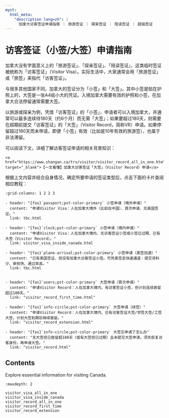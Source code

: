 ```yaml
---
myst:
  html_meta:
    "description lang=zh": |
      加拿大访客签证申请指南 ｜ 旅游签证 ｜ 探亲签证 ｜ 陪读签证 ｜ 超级签证
---
```


# 访客签证（小签/大签）申请指南

加拿大没有字面意义上的「旅游签证」、「探亲签证」、「陪读签证」，这类临时签证被统称为「访客签证」（Visitor Visa）。实际生活中，大家通常会用「旅游签证」或「旅签」来指代「访客签证」。

与很多其他国家不同，加拿大的签证分为「小签」和「大签」。其中小签是贴在护照上的，大签是一张A4纸小大的凭证。入境加拿大需要有效的护照和小签，在加拿大合法停留通常需要大签。

以旅游或探亲为例，凭借「访客签证」的「小签」，申请者可以入境加拿大，并通常可以最多连续待180天（约6个月）而无需「大签」；如果要超过180天，则需要在超期前提交「访客签证」的「大签」（Visitor Record，简称VR）申请。如果停留超过180天而未申请，即便「小签」有效（比如是10年有效的旅游签），也属于非法滞留。

可以阅读下文，详细了解访客签证申请的相关背景知识：

```{admonition} 「上岸加拿大」独家内容
<a href="https://www.shangan.ca/trv/visitor/visitor_record_all_in_one.html" target="_blank">【一文看懂】加拿大访客签证「大签」（Visitor Record）申请</a>
```

根据上文内容并结合自身情况，确定所要申请的签证类型后，点击下面的卡片查阅相应教程：

```{gallery-grid}
:grid-columns: 1 2 2 3

- header: "{fas}`passport;pst-color-primary` 小签申请（境外申请）"
  content: "申请Visitor Visa：人在加拿大境外（比如在中国）、首次申请、无美国签证。"
  link: tbc.html

- header: "{fas}`clock;pst-color-primary` 小签申请（境内申请）"
  content: "申请Visitor Visa：人在加拿大境内、无访客签证小签或小签已过期、已有大签（Visitor Record）。"
  link: visitor_visa_inside_canada.html

- header: "{fas}`plane-arrival;pst-color-primary` 小签申请（美签加速）"
  content: "已有美国签证、但没有加拿大访客签证小签。可凭美签走快速通道：提交资料少、审核快、通过率高。"
  link: tbc.html


- header: "{fas}`users;pst-color-primary` 大签申请（首次申请）"
  content: "申请Visitor Record：人在加拿大境内、有访客签证小签、但计划连续居留超过180天。"
  link: "visitor_record_first_time.html"

- header: "{fas}`info-circle;pst-color-primary` 大签申请（续签）"
  content: "申请Visitor Record：人在加拿大境内、已有访客签证大签/学签大签/工签大签，计划大签到期后继续居留。"
  link: "visitor_record_extension.html"

- header: "{fas}`info-circle;pst-color-primary` 大签忘申请了怎么办"
  content: "无大签但已居留超180天（或有大签但已过期）且未提交大签申请，须先恢复访客身份，再申请大签。"
  link: "visitor_record.html"
```

## Contents

Explore essential information for visiting Canada.

```{toctree}
:maxdepth: 2

visitor_visa_all_in_one
visitor_visa_inside_canada
visitor_record_all_in_one
visitor_record_first_time
visitor_record_extension

```